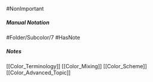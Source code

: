 #NonImportant 
##### Manual Notation
#Folder/Subcolor/7
#HasNote
##### Notes
[[Color_Terminology]]
[[Color_Mixing]]
[[Color_Scheme]]
[[Color_Advanced_Topic]]